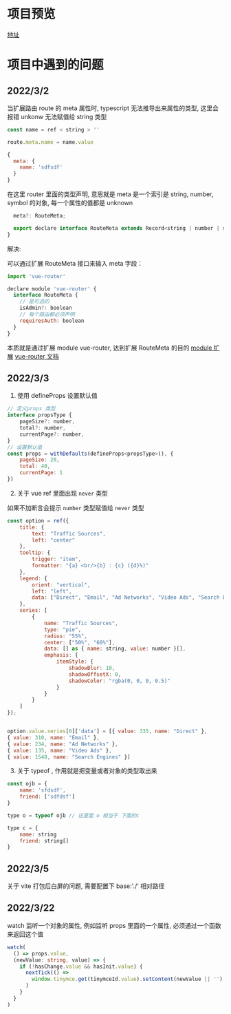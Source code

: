# 项目预览

[地址](https://vite-vue-typescript.vercel.app)

# 项目中遇到的问题

## 2022/3/2

当扩展路由 route 的 meta 属性时, typescript 无法推导出来属性的类型, 这里会报错 unkonw 无法赋值给 string 类型

```js
const name = ref < string > ''

route.meta.name = name.value

{
  meta: {
    name: 'sdfsdf'
  }
}
```

在这里 router 里面的类型声明, 意思就是 meta 是一个索引是 string, number, symbol 的对象, 每一个属性的值都是 unknown

```js
  meta?: RouteMeta;

  export declare interface RouteMeta extends Record<string | number | symbol, unknown> {
}
```

解决:

可以通过扩展 RouteMeta 接口来输入 meta 字段：

```js
import 'vue-router'

declare module 'vue-router' {
  interface RouteMeta {
    // 是可选的
    isAdmin?: boolean
    // 每个路由都必须声明
    requiresAuth: boolean
  }
}
```

本质就是通过扩展 module vue-router, 达到扩展 RouteMeta 的目的
[module 扩展](https://blog.csdn.net/cukw6666/article/details/107983336)
[vue-router 文档](https://router.vuejs.org/zh/guide/advanced/meta.html)

## 2022/3/3

1. 使用 defineProps 设置默认值

```js
// 定义props 类型
interface propsType {
    pageSize?: number,
    total?: number,
    currentPage?: number,
}
// 设置默认值
const props = withDefaults(defineProps<propsType>(), {
    pageSize: 20,
    total: 40,
    currentPage: 1
})
```

2. 关于 vue ref 里面出现 `never` 类型

如果不加断言会提示 `number` 类型赋值给 `never` 类型

```js
const option = ref({
    title: {
        text: "Traffic Sources",
        left: "center"
    },
    tooltip: {
        trigger: "item",
        formatter: "{a} <br/>{b} : {c} ({d}%)"
    },
    legend: {
        orient: "vertical",
        left: "left",
        data: ["Direct", "Email", "Ad Networks", "Video Ads", "Search Engines"]
    },
    series: [
        {
            name: "Traffic Sources",
            type: "pie",
            radius: "55%",
            center: ["50%", "60%"],
            data: [] as { name: string, value: number }[],
            emphasis: {
                itemStyle: {
                    shadowBlur: 10,
                    shadowOffsetX: 0,
                    shadowColor: "rgba(0, 0, 0, 0.5)"
                }
            }
        }
    ]
});


option.value.series[0]['data'] = [{ value: 335, name: "Direct" },
{ value: 310, name: "Email" },
{ value: 234, name: "Ad Networks" },
{ value: 135, name: "Video Ads" },
{ value: 1548, name: "Search Engines" }]

```

3. 关于 typeof , 作用就是把变量或者对象的类型取出来

```js
const ojb = {
    name: 'sfdsdf',
    friend: ['sdfdsf']
}

type o = typeof ojb // 这里面 o 相当于 下面的c

type c = {
    name: string
    friend: string[]
}
```

## 2022/3/5

关于 vite 打包后白屏的问题, 需要配置下 base:'./' 相对路径

## 2022/3/22

watch 监听一个对象的属性, 例如监听 props 里面的一个属性, 必须通过一个函数来返回这个值

```ts
watch(
  () => props.value,
  (newValue: string, value) => {
    if (!hasChange.value && hasInit.value) {
      nextTick(() =>
        window.tinymce.get(tinymceId.value).setContent(newValue || '')
      )
    }
  }
)
```
